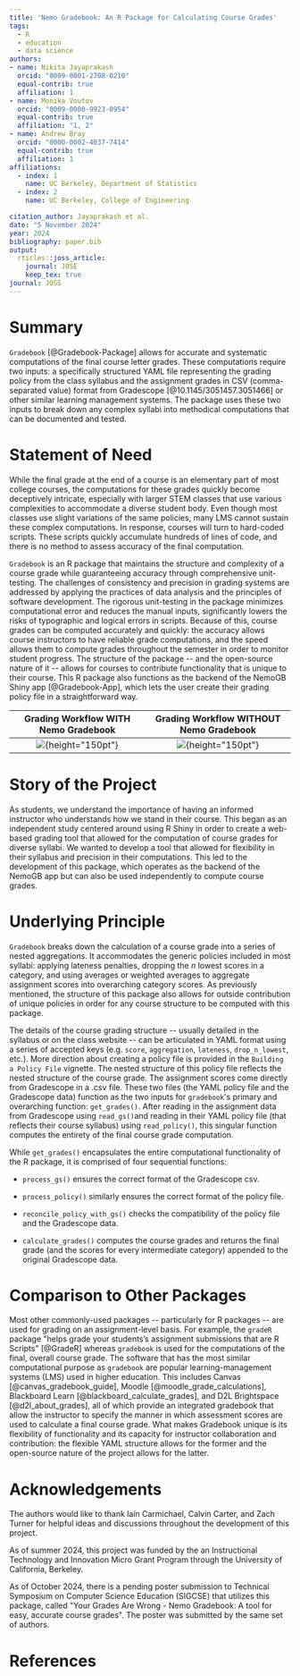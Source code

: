```yaml
---
title: 'Nemo Gradebook: An R Package for Calculating Course Grades'
tags:
  - R
  - education
  - data science
authors:
- name: Nikita Jayaprakash
  orcid: "0009-0001-2708-0210"
  equal-contrib: true
  affiliation: 1
- name: Monika Voutov
  orcid: "0009-0000-9923-0954"
  equal-contrib: true
  affiliation: "1, 2"
- name: Andrew Bray
  orcid: "0000-0002-4037-7414"
  equal-contrib: true
  affiliation: 1
affiliations:
  - index: 1
    name: UC Berkeley, Department of Statistics
  - index: 2
    name: UC Berkeley, College of Engineering

citation_author: Jayaprakash et al.
date: "5 November 2024"
year: 2024
bibliography: paper.bib
output: 
  rticles::joss_article:
    journal: JOSE
    keep_tex: true
journal: JOSS
---
```


# Summary

`Gradebook` [@Gradebook-Package] allows for accurate and systematic computations of the final course letter grades. These computations require two inputs: a specifically structured YAML file representing the grading policy from the class syllabus and the assignment grades in CSV (comma-separated value) format from Gradescope [@10.1145/3051457.3051466] or other similar learning management systems. 
The package uses these two inputs to break down any complex syllabi into methodical computations that can be documented and tested.

# Statement of Need

While the final grade at the end of a course is an elementary part of most college courses, the computations for these grades quickly become deceptively intricate, especially with larger STEM classes that use various complexities to accommodate a diverse student body. Even though most classes use slight variations of the same policies, many LMS cannot sustain these complex computations. In response, courses will turn to hard-coded scripts. These scripts quickly accumulate hundreds of lines of code, and there is no method to assess accuracy of the final computation. 



`Gradebook` is an R package that maintains the structure and complexity of a course grade while guaranteeing accuracy through comprehensive unit-testing. The challenges of consistency and precision in grading systems are addressed by applying the practices of data analysis and the principles of software development. The rigorous unit-testing in the package minimizes computational error and reduces the manual inputs, significantly lowers the risks of typographic and logical errors in scripts. Because of this, course grades can be computed accurately and quickly: the accuracy allows course instructors to have reliable grade computations, and the speed allows them to compute grades throughout the semester in order to monitor student progress. The structure of the package -- and the open-source nature of it -- allows for courses to contribute functionality that is unique to their course. This R package also functions as the backend of the NemoGB Shiny app [@Gradebook-App], which lets the user create their grading policy file in a straightforward way. 

Grading Workflow WITH Nemo Gradebook             |  Grading Workflow WITHOUT Nemo Gradebook
:-------------------------:|:-------------------------:
![](with_nemogb_workflow.png){height="150pt"}  |  ![](without_nemogb_workflow.png){height="150pt"}

# Story of the Project

As students, we understand the importance of having an informed instructor who understands how we stand in their course. This began as an independent study centered around using R Shiny in order to create a web-based grading tool that allowed for the computation of course grades for diverse syllabi. We wanted to develop a tool that allowed for flexibility in their syllabus and precision in their computations. This led to the development of this package, which operates as the backend of the NemoGB app but can also be used independently to compute course grades. 


# Underlying Principle

`Gradebook` breaks down the calculation of a course grade into a series of nested aggregations. It accommodates the generic policies included in most syllabi: applying lateness penalties, dropping the *n* lowest scores in a category, and using averages or weighted averages to aggregate assignment scores into overarching category scores. As previously mentioned, the structure of this package also allows for outside contribution of unique policies in order for any course structure to be computed with this package.

The details of the course grading structure -- usually detailed in the syllabus or on the class website -- can be articulated in YAML format using a series of accepted keys (e.g. `score`, `aggregation`, `lateness`, `drop_n_lowest`, etc.). More direction about creating a policy file is provided in the `Building a Policy File` vignette. The nested structure of this policy file reflects the nested structure of the course grade. The assignment scores come directly from Gradescope in a .csv file. These two files (the YAML policy file and the Gradescope data) function as the two inputs for `gradebook`'s primary and overarching function: `get_grades()`. After reading in the assignment data from Gradescope using `read_gs()`and reading in their YAML policy file (that reflects their course syllabus) using `read_policy()`, this singular function computes the entirety of the final course grade computation.

While `get_grades()` encapsulates the entire computational functionality of the R package, it is comprised of four sequential functions:

-   `process_gs()` ensures the correct format of the Gradescope csv.

-   `process_policy()` similarly ensures the correct format of the policy file.

-   `reconcile_policy_with_gs()` checks the compatibility of the policy file and the Gradescope data.

-   `calculate_grades()` computes the course grades and returns the final grade (and the scores for every intermediate category) appended to the original Gradescope data.


# Comparison to Other Packages

Most other commonly-used packages -- particularly for R packages -- are used for
grading on an assignment-level basis. For example, the `gradeR` package "helps
grade your students’s assignment submissions that are R Scripts" [@GradeR] whereas `gradebook` is used for the computations of the final, overall course grade.
The software that has the most similar computational purpose as `gradebook` are
popular learning-management systems (LMS) used in higher education. This includes
Canvas [@canvas_gradebook_guide], Moodle [@moodle_grade_calculations], Blackboard Learn [@blackboard_calculate_grades], and D2L Brightspace [@d2l_about_grades], all of which provide an
integrated gradebook that allow the instructor to specify the manner in which
assessment scores are used to calculate a final course grade. What makes Gradebook unique is its flexibility of functionality and its capacity for instructor collaboration and contribution:
the flexible YAML structure allows for the former and the open-source nature of the project allows for the latter.

# Acknowledgements

The authors would like to thank lain Carmichael, Calvin Carter, and Zach Turner for helpful ideas and discussions throughout the development of this project.

As of summer 2024, this project was funded by the an Instructional Technology and Innovation Micro Grant Program through the University of California, Berkeley. 

As of October 2024, there is a pending poster submission to Technical Symposium on Computer Science Education (SIGCSE) that utilizes this package, called "Your Grades Are Wrong - Nemo Gradebook: A tool for easy, accurate course grades". The poster was submitted by the same set of authors.


# References
